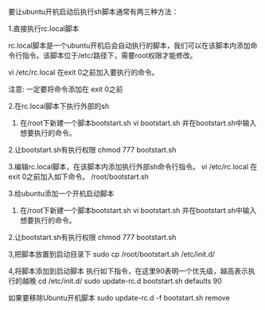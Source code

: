 要让ubuntu开机启动后执行sh脚本通常有两三种方法：

1.直接执行rc.local脚本

rc.local脚本是一个ubuntu开机后会自动执行的脚本，我们可以在该脚本内添加命令行指令。该脚本位于/etc/路径下，需要root权限才能修改。

 vi /etc/rc.local
 在exit 0之前加入要执行的命令。
 
 注意: 一定要将命令添加在 exit 0之前


2.在rc.local脚本下执行外部的sh


1. 在/root下新建一个脚本bootstart.sh
vi bootstart.sh
并在bootstart.sh中输入想要执行的命令。

2.让bootstart.sh有执行权限
chmod 777 bootstart.sh

3.编辑rc.local脚本，在该脚本内添加执行外部sh命令行指令。
vi /etc/rc.local
在exit 0之前加入如下命令。
/root/bootstart.sh


3.给ubuntu添加一个开机启动脚本

1. 在/root下新建一个脚本bootstart.sh
vi bootstart.sh
并在bootstart.sh中输入想要执行的命令。

2.让bootstart.sh有执行权限
chmod 777 bootstart.sh

3,把脚本放置到启动目录下
sudo cp /root/bootstart.sh /etc/init.d/

4,将脚本添加到启动脚本
执行如下指令，在这里90表明一个优先级，越高表示执行的越晚
cd /etc/init.d/
sudo update-rc.d bootstart.sh defaults 90



如果要移除Ubuntu开机脚本
sudo update-rc.d -f bootstart.sh remove
